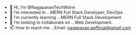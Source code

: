 - 👋 Hi, I’m @NagapavanTechWorm
- 👀 I’m interested in ...MERN Full Stack Developer, DevOps.
- 🌱 I’m currently learning ...MERN Full Stack Development.
- 💞️ I’m looking to collaborate on ...Web Development.
- 📫 How to reach me ...Email: nagapavan.aofficial@gmail.com

<!---
NagapavanTechWorm/NagapavanTechWorm is a ✨ special ✨ repository because its `README.md` (this file) appears on your GitHub profile.
You can click the Preview link to take a look at your changes.
--->
